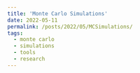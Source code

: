 ```yaml
---
title: 'Monte Carlo Simulations'
date: 2022-05-11
permalink: /posts/2022/05/MCSimulations/
tags:
  - monte carlo
  - simulations
  - tools
  - research
---
```

